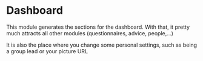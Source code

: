 # Dashboard

This module generates the sections for the dashboard.
With that, it pretty much attracts all other modules (questionnaires, advice, people,...)

It is also the place where you change some personal settings, such as being a group lead or your picture URL

